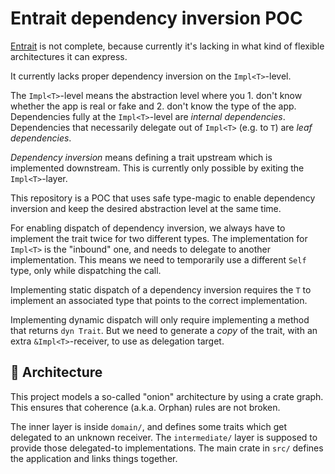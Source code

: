 # Entrait dependency inversion POC

[Entrait](https://github.com/audunhalland/entrait) is not complete, because currently it's lacking in what kind of flexible architectures it can express.

It currently lacks proper dependency inversion on the `Impl<T>`-level.

The `Impl<T>`-level means the abstraction level where you 1. don't know whether the app is real or fake and 2. don't know the type of the app.
Dependencies fully at the `Impl<T>`-level are _internal dependencies_.
Dependencies that necessarily delegate out of `Impl<T>` (e.g. to `T`) are _leaf dependencies_.

_Dependency inversion_ means defining a trait upstream which is implemented downstream.
This is currently only possible by exiting the `Impl<T>`-layer.

This repository is a POC that uses safe type-magic to enable dependency inversion and keep the desired abstraction level at the same time.

For enabling dispatch of dependency inversion, we always have to implement the trait twice for two different types.
The implementation for `Impl<T>` is the "inbound" one, and needs to delegate to another implementation.
This means we need to temporarily use a different `Self` type, only while dispatching the call.

Implementing static dispatch of a dependency inversion requires the `T` to implement an associated type that points to the correct implementation.

Implementing dynamic dispatch will only require implementing a method that returns `dyn Trait`.
But we need to generate a _copy_ of the trait, with an extra `&Impl<T>`-receiver, to use as delegation target.

## 🧅 Architecture
This project models a so-called "onion" architecture by using a crate graph.
This ensures that coherence (a.k.a. Orphan) rules are not broken.

The inner layer is inside `domain/`, and defines some traits which get delegated to an unknown receiver.
The `intermediate/` layer is supposed to provide those delegated-to implementations.
The main crate in `src/` defines the application and links things together.
